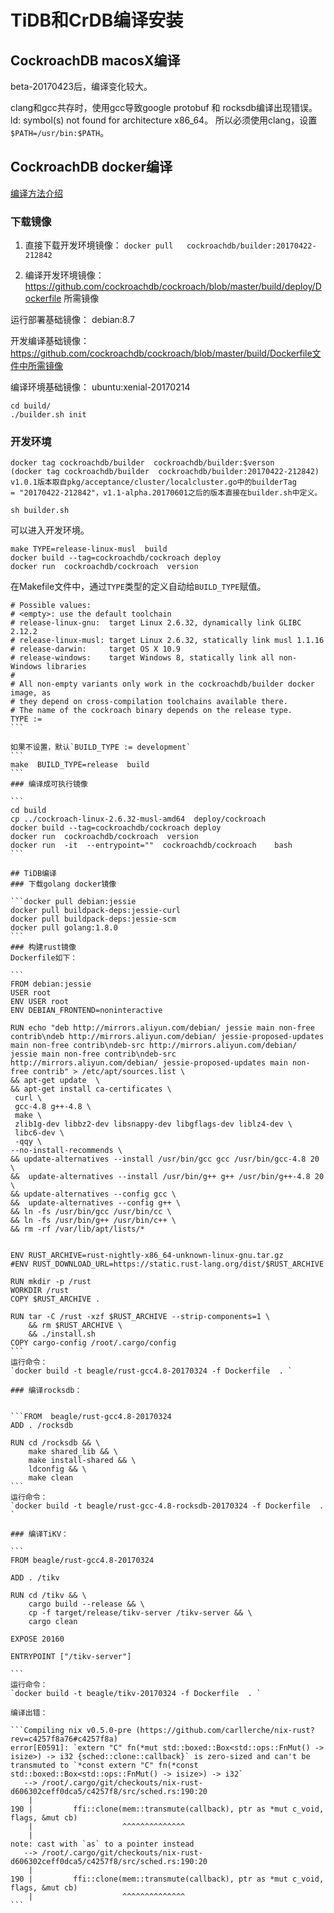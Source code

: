 # TiDB和CrDB编译安装

## CockroachDB macosX编译

beta-20170423后，编译变化较大。

clang和gcc共存时，使用gcc导致google protobuf 和 rocksdb编译出现错误。ld: symbol(s) not found for architecture x86_64。
所以必须使用clang，设置`$PATH=/usr/bin:$PATH`。

## CockroachDB docker编译

[编译方法介绍](https://github.com/cockroachdb/cockroach/tree/master/build)
### 下载镜像
1. 直接下载开发环境镜像：
`docker pull   cockroachdb/builder:20170422-212842`

2. 编译开发环境镜像：
https://github.com/cockroachdb/cockroach/blob/master/build/deploy/Dockerfile 所需镜像

运行部署基础镜像：
debian:8.7

开发编译基础镜像：
https://github.com/cockroachdb/cockroach/blob/master/build/Dockerfile文件中所需镜像

编译环境基础镜像：
ubuntu:xenial-20170214

```
cd build/
./builder.sh init
```

### 开发环境

```
docker tag cockroachdb/builder  cockroachdb/builder:$verson
(docker tag cockroachdb/builder  cockroachdb/builder:20170422-212842)
v1.0.1版本取自pkg/acceptance/cluster/localcluster.go中的builderTag       = "20170422-212842"，v1.1-alpha.20170601之后的版本直接在builder.sh中定义。

sh builder.sh

```
可以进入开发环境。

```
make TYPE=release-linux-musl  build
docker build --tag=cockroachdb/cockroach deploy
docker run  cockroachdb/cockroach  version
```
在Makefile文件中，通过`TYPE`类型的定义自动给`BUILD_TYPE`赋值。

````
# Possible values:
# <empty>: use the default toolchain
# release-linux-gnu:  target Linux 2.6.32, dynamically link GLIBC 2.12.2
# release-linux-musl: target Linux 2.6.32, statically link musl 1.1.16
# release-darwin:     target OS X 10.9
# release-windows:    target Windows 8, statically link all non-Windows libraries
#
# All non-empty variants only work in the cockroachdb/builder docker image, as
# they depend on cross-compilation toolchains available there.
# The name of the cockroach binary depends on the release type.
TYPE :=
```

如果不设置，默认`BUILD_TYPE := development`
```
make  BUILD_TYPE=release  build
```
### 编译成可执行镜像

```
cd build
cp ../cockroach-linux-2.6.32-musl-amd64  deploy/cockroach
docker build --tag=cockroachdb/cockroach deploy
docker run  cockroachdb/cockroach  version
docker run  -it  --entrypoint=""  cockroachdb/cockroach    bash
```

## TiDB编译
### 下载golang docker镜像

```docker pull debian:jessie
docker pull buildpack-deps:jessie-curl
docker pull buildpack-deps:jessie-scm
docker pull golang:1.8.0
```
### 构建rust镜像
Dockerfile如下：

```
FROM debian:jessie
USER root
ENV USER root
ENV DEBIAN_FRONTEND=noninteractive

RUN echo "deb http://mirrors.aliyun.com/debian/ jessie main non-free contrib\ndeb http://mirrors.aliyun.com/debian/ jessie-proposed-updates main non-free contrib\ndeb-src http://mirrors.aliyun.com/debian/ jessie main non-free contrib\ndeb-src http://mirrors.aliyun.com/debian/ jessie-proposed-updates main non-free contrib" > /etc/apt/sources.list \
&& apt-get update  \
&& apt-get install ca-certificates \
 curl \ 
 gcc-4.8 g++-4.8 \
 make \
 zlib1g-dev libbz2-dev libsnappy-dev libgflags-dev liblz4-dev \
 libc6-dev \
 -qqy \
--no-install-recommends \
&& update-alternatives --install /usr/bin/gcc gcc /usr/bin/gcc-4.8 20 \
&&  update-alternatives --install /usr/bin/g++ g++ /usr/bin/g++-4.8 20 \
&& update-alternatives --config gcc \
&&  update-alternatives --config g++ \
&& ln -fs /usr/bin/gcc /usr/bin/cc \
&& ln -fs /usr/bin/g++ /usr/bin/c++ \
&& rm -rf /var/lib/apt/lists/*


ENV RUST_ARCHIVE=rust-nightly-x86_64-unknown-linux-gnu.tar.gz
#ENV RUST_DOWNLOAD_URL=https://static.rust-lang.org/dist/$RUST_ARCHIVE

RUN mkdir -p /rust
WORKDIR /rust
COPY $RUST_ARCHIVE .

RUN tar -C /rust -xzf $RUST_ARCHIVE --strip-components=1 \
    && rm $RUST_ARCHIVE \
    && ./install.sh
COPY cargo-config /root/.cargo/config
```
运行命令：
`docker build -t beagle/rust-gcc4.8-20170324 -f Dockerfile  . `

### 编译rocksdb：


```FROM  beagle/rust-gcc4.8-20170324
ADD . /rocksdb

RUN cd /rocksdb && \
    make shared_lib && \
    make install-shared && \
    ldconfig && \
    make clean
```
运行命令：
`docker build -t beagle/rust-gcc-4.8-rocksdb-20170324 -f Dockerfile  . `

### 编译TiKV：

```
FROM beagle/rust-gcc4.8-20170324

ADD . /tikv

RUN cd /tikv && \
    cargo build --release && \
    cp -f target/release/tikv-server /tikv-server && \
    cargo clean

EXPOSE 20160

ENTRYPOINT ["/tikv-server"]

```
运行命令：
`docker build -t beagle/tikv-20170324 -f Dockerfile  . `

编译出错：

```Compiling nix v0.5.0-pre (https://github.com/carllerche/nix-rust?rev=c4257f8a76#c4257f8a)
error[E0591]: `extern "C" fn(*mut std::boxed::Box<std::ops::FnMut() -> isize>) -> i32 {sched::clone::callback}` is zero-sized and can't be transmuted to `*const extern "C" fn(*const std::boxed::Box<std::ops::FnMut() -> isize>) -> i32`
   --> /root/.cargo/git/checkouts/nix-rust-d606302ceff0dca5/c4257f8/src/sched.rs:190:20
    |
190 |         ffi::clone(mem::transmute(callback), ptr as *mut c_void, flags, &mut cb)
    |                    ^^^^^^^^^^^^^^
    |
note: cast with `as` to a pointer instead
   --> /root/.cargo/git/checkouts/nix-rust-d606302ceff0dca5/c4257f8/src/sched.rs:190:20
    |
190 |         ffi::clone(mem::transmute(callback), ptr as *mut c_void, flags, &mut cb)
    |                    ^^^^^^^^^^^^^^
```



